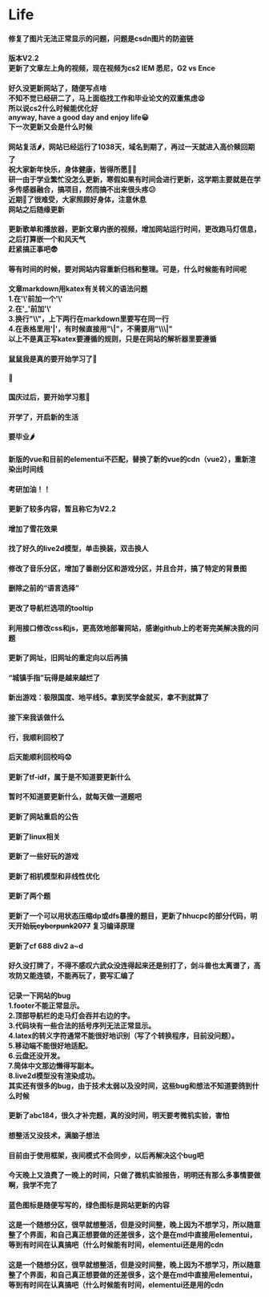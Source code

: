 # Life


<!DOCTYPE html>
<html>
<head>
  <meta charset="UTF-8">
  <!-- import Vue before Element -->
  <script src="https://cdn.jsdelivr.net/npm/vue@2.5.16/dist/vue.js"></script>
  <!-- import JavaScript -->
  <script src="https://unpkg.com/element-ui@2.15.7/lib/index.js"></script>
  <!-- import CSS -->
  <link rel="stylesheet" href="https://unpkg.com/element-ui@2.15.7/lib/theme-chalk/index.css">
</head>
<body>
  <div id="app">
    <div class="block">
    <el-timeline>
    <el-timeline-item timestamp="2023/11/20 11:06" placement="top" color="green">
        <h4>修复了图片无法正常显示的问题，问题是csdn图片的防盗链</h4>
    </el-timeline-item>
    <el-timeline-item timestamp="2023/10/21 11:58" placement="top" color="green">
        <h4>版本V2.2<br>更新了文章左上角的视频，现在视频为cs2 IEM 悉尼，G2 vs Ence</h4>
    </el-timeline-item>
    <el-timeline-item timestamp="2023/10/18 00:17" placement="top" color="blue">
        <h4>好久没更新网站了，随便写点啥<br>不知不觉已经研二了，马上面临找工作和毕业论文的双重焦虑😫<br>所以说cs2什么时候能优化好<br>anyway, have a good day and enjoy life😀<br>下一次更新又会是什么时候</h4>
    </el-timeline-item>
    <el-timeline-item timestamp="2023/01/01 22:51" placement="top" color="blue">
        <h4>网站复活🌶️，网站已经运行了1038天，域名到期了，再过一天就进入高价赎回期了<br>祝大家新年快乐，身体健康，皆得所愿🎉🎉<br>研一由于学业繁忙没怎么更新，寒假如果有时间会进行更新，这学期主要就是在学多传感器融合，搞项目，然而搞不出来很头疼😕<br>近期🐑了很难受，大家照顾好身体，注意休息<br>网站之后随缘更新</h4>
    </el-timeline-item>
    <el-timeline-item timestamp="2022/10/15 19:33" placement="top" color="green">
        <h4>更新歌单和播放器，更新文章内嵌的视频，增加网站运行时间，更改跑马灯信息，之后打算嵌一个和风天气<br>赶紧搞正事吧😨</h4>
    </el-timeline-item>
    <el-timeline-item timestamp="2022/10/15 00:39" placement="top" color="green">
        <h4>等有时间的时候，要对网站内容重新归档和整理。可是，什么时候能有时间呢</h4>
    </el-timeline-item>
    <el-timeline-item timestamp="2022/10/15 00:09" placement="top" color="yellow">
        <h4>文章markdown用katex有关转义的语法问题<br>1.在'\'前加一个'\'<br>2.在'_'前加'\'<br>3.换行"\\"，上下两行在markdown里要写在同一行<br>4.在表格里用'|'，有时候直接用"\|"，不需要用"\\\|"<br>以上不是真正写katex要遵循的规则，只是在网站的解析器里要遵循</h4>
    </el-timeline-item>
    <el-timeline-item timestamp="2022/10/10 15:21" placement="top" color="blue">
        <h4>鼠鼠我是真的要开始学习了🥶</h4>
    </el-timeline-item>
    <el-timeline-item timestamp="2022/10/09 09:41" placement="top" color="blue">
        <h4>🥶</h4>
    </el-timeline-item>
    <el-timeline-item timestamp="2022/10/08 20:01" placement="top" color="blue">
        <h4>国庆过后，要开始学习惹🥱</h4>
    </el-timeline-item>
    <el-timeline-item timestamp="2022/09/21 16:34" placement="top" color="blue">
        <h4>开学了，开启新的生活</h4>
    </el-timeline-item>
    <el-timeline-item timestamp="2022/06/17 12:45" placement="top" color="blue">
        <h4>要毕业🌶️</h4>
    </el-timeline-item>
    <el-timeline-item timestamp="2022/06/17 12:43" placement="top" color="green">
        <h4>新版的vue和目前的elementui不匹配，替换了新的vue的cdn（vue2），重新渲染出时间线</h4>
    </el-timeline-item>
    <el-timeline-item timestamp="2021/12/23 01:16" placement="top" color="blue">
        <h4>考研加油！！</h4>
    </el-timeline-item>
    <el-timeline-item timestamp="2021/12/23 01:09" placement="top" color="green">
        <h4>更新了较多内容，暂且称它为V2.2</h4>
        <h4>增加了雪花效果</h4>
        <h4>找了好久的live2d模型，单击换装，双击换人</h4>
        <h4>修改了音乐分区，增加了番剧分区和游戏分区，并且合并，搞了特定的背景图</h4>
        <h4>删除之前的“语言选择”</h4>
        <h4>更改了导航栏选项的tooltip</h4>
        <h4>利用接口修改css和js，更高效地部署网站，感谢github上的老哥完美解决我的问题</h4>
    </el-timeline-item>
    <el-timeline-item timestamp="2021/12/01 15:49" placement="top" color="green">
        <h4>更新了网址，旧网址的重定向以后再搞</h4>
    </el-timeline-item>
    <el-timeline-item timestamp="2021/10/13 17:22" placement="top" color="blue">
        <h4>“城镇手指”玩得是越来越烂了</h4>
    </el-timeline-item>
    <el-timeline-item timestamp="2021/10/13 13:12" placement="top" color="blue">
        <h4>新出游戏：极限国度、地平线5。拿到奖学金就买，拿不到就算了</h4>
    </el-timeline-item>
    <el-timeline-item timestamp="2021/10/13 13:09" placement="top" color="blue">
        <h4>接下来我该做什么</h4>
    </el-timeline-item>
    <el-timeline-item timestamp="2021/10/12 17:28" placement="top" color="blue">
        <h4>行，我顺利回校了</h4>
    </el-timeline-item>
    <el-timeline-item timestamp="2021/10/10 08:15" placement="top" color="blue">
        <h4>后天能顺利回校吗😟</h4>
    </el-timeline-item>
    <el-timeline-item timestamp="2021/10/05 09:15" placement="top" color="green">
        <h4>更新了tf-idf，属于是不知道要更新什么</h4>
    </el-timeline-item>
    <el-timeline-item timestamp="2021/10/02 19:01" placement="top" color="green">
        <h4>暂时不知道要更新什么，就每天做一道题吧</h4>
    </el-timeline-item>
    <el-timeline-item timestamp="2021/09/30 21:16" placement="top" color="green">
        <h4>更新了网站重启的公告</h4>
    </el-timeline-item>
    <el-timeline-item timestamp="2021/03/17 22:13" placement="top" color="green">
        <h4>更新了linux相关</h4>
    </el-timeline-item>
    <el-timeline-item timestamp="2021/03/02 06:17" placement="top" color="green">
        <h4>更新了一些好玩的游戏</h4>
    </el-timeline-item>
    <el-timeline-item timestamp="2021/03/01 22:25" placement="top" color="green">
        <h4>更新了相机模型和非线性优化</h4>
    </el-timeline-item>
    <el-timeline-item timestamp="2020/12/09 22:55" placement="top" color="green">
        <h4>更新了两个题</h4>
    </el-timeline-item>
    <el-timeline-item timestamp="2020/12/09 22:55" placement="top" color="green">
        <h4>更新了一个可以用状态压缩dp或dfs暴搜的题目，更新了hhucpc的部分代码，明天开始<s>玩cyberpunk2077</s> 复习编译原理</h4>
    </el-timeline-item>
    <el-timeline-item timestamp="2020/12/05 11:07" placement="top" color="green">
        <h4>更新了cf 688 div2 a~d</h4>
    </el-timeline-item>
    <el-timeline-item timestamp="2020/12/04 16:30" placement="top" color="blue">
        <h4>好久没打牌了，不得不感叹六武众没连得起来还是别打了，剑斗兽也太离谱了，高攻防又能连锁，不能再玩了，要写汇编了</h4>
    </el-timeline-item>
    <el-timeline-item timestamp="2020/12/02 17:25" placement="top" color="yellow">
        <h4>记录一下网站的bug<br>
        1.footer不能正常显示。<br> 2.顶部导航栏的走马灯会吞并右边的字。<br> 3.代码块有一些合法的括号序列无法正常显示。<br> 4.latex的转义字符通常不能很好地识别（写了个转换程序，目前没问题）。<br> 5.移动端不能很好地适配。<br> 6.云盘还没开发。<br> 7.简体中文那边懒得写副本。<br> 8.live2d模型没有渲染成功。<br> 其实还有很多的bug，由于技术太弱以及没时间，这些bug和想法不知道要鸽到什么时候</h4>
    </el-timeline-item>
    <el-timeline-item timestamp="2020/12/02 16:53" placement="top" color="green">
        <h4>更新了abc184，很久才补完题，真的没时间，明天要考微机实验，害怕</h4>
    </el-timeline-item>
    <el-timeline-item timestamp="2020/12/02 00:01" placement="top" color="blue">
        <h4>想整活又没技术，满脑子想法</h4>
    </el-timeline-item>
    <el-timeline-item timestamp="2020/12/02 00:01" placement="top" color="blue">
        <h4>目前由于使用框架，夜间模式不会同步，以后再解决这个bug吧</h4>
    </el-timeline-item>
    <el-timeline-item timestamp="2020/12/02 00:01" placement="top" color="blue">
        <h4>今天晚上又浪费了一晚上的时间，只做了微机实验报告，明明还有那么多事情要做啊，我学不完了</h4>
    </el-timeline-item>
    <el-timeline-item timestamp="2020/12/02 00:01" placement="top" color="blue">
        <h4>蓝色图标是随便写写的，绿色图标是网站更新的内容</h4>
    </el-timeline-item>
    <el-timeline-item timestamp="2020/12/02 00:01" placement="top" color="green">
        <h4>这是一个随想分区，很早就想整活，但是没时间整，晚上因为不想学习，所以随意整了个界面，和自己真正想要做的还差很多，这个是在md中直接用elementui，等到有时间在认真搞吧（什么时候能有时间，elementui还是用的cdn</h4>
    </el-timeline-item>
    <el-timeline-item timestamp="2020/12/02 00:01" placement="top" color="green">
        <h4>这是一个随想分区，很早就想整活，但是没时间整，晚上因为不想学习，所以随意整了个界面，和自己真正想要做的还差很多，这个是在md中直接用elementui，等到有时间在认真搞吧（什么时候能有时间，elementui还是用的cdn</h4>
    </el-timeline-item>
  </el-timeline>
</div>
  </div>
</body>

  <script>
    new Vue({
      el: '#app',
      data: function() {
        return {
      };
      }
    })
  </script>
</html>
